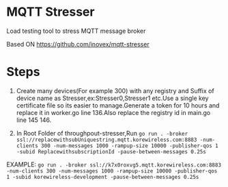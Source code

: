 # MQTT Stresser

Load testing tool to stress MQTT message broker

Based ON https://github.com/inovex/mqtt-stresser


# Steps

1. Create many devices(For example 300) with any registry and Suffix of device name as Stresser,ex:Stresser0,Stresser1 etc.Use a single key certificate file so its easier to manage.Generate a token for 10 hours and replace it in worker.go line 136.Also replace the registry id in main.go line 145 146.

2. In Root Folder of throughpout-stresser,Run
 `go run . -broker ssl://replacewithsubUniquestring.mqtt.korewireless.com:8883 -num-clients 300 -num-messages 1000 -rampup-size 10000 -publisher-qos 1 -subid ReplacewithsubscriptionId -pause-between-messages 0.25s`

EXAMPLE:
 `go run . -broker ssl://k7x0roxvg5.mqtt.korewireless.com:8883 -num-clients 300 -num-messages 1000 -rampup-size 10000 -publisher-qos 1 -subid korewireless-development -pause-between-messages 0.25s`